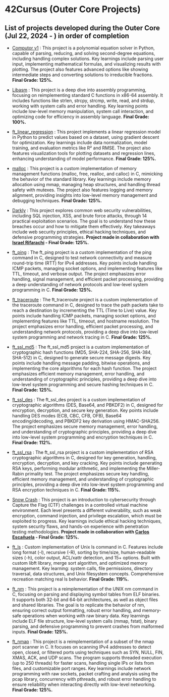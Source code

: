 # 42Cursus (Outer Core Projects)

## List of projects developed during the Outer Core (Jul 22, 2024 - ) in order of completion

- [Computor v1](https://github.com/jesuserr/42Cursus_computorv1) : This project is a polynomial equation solver in Python, capable of parsing, reducing, and solving second-degree equations, including handling complex solutions. Key learnings include parsing user input, implementing mathematical formulas, and visualizing results with plotting. The project also features advanced options like showing intermediate steps and converting solutions to irreducible fractions. **Final Grade: 125%.**

- [Libasm](https://github.com/jesuserr/42Cursus_libasm) : This project is a deep dive into assembly programming, focusing on reimplementing standard C functions in x86-64 assembly. It includes functions like strlen, strcpy, strcmp, write, read, and strdup, working with system calls and error handling. Key learning points include low-level memory manipulation, system call interaction, and optimizing code for efficiency in assembly language. **Final Grade: 100%.**

- [ft_linear_regression](https://github.com/jesuserr/42Cursus_ft_linear_regression) : This project implements a linear regression model in Python to predict values based on a dataset, using gradient descent for optimization. Key learnings include data normalization, model training, and evaluation metrics like R² and RMSE. The project also features visualization tools for plotting datasets and regression lines, enhancing understanding of model performance. **Final Grade: 125%.**

- [malloc](https://github.com/jesuserr/42Cursus_malloc) : This project is a custom implementation of memory management functions (malloc, free, realloc, and calloc) in C, mimicking the behavior of the standard library. Key learnings include memory allocation using mmap, managing heap structures, and handling thread safety with mutexes. The project also features logging and memory alignment, providing insights into low-level memory management and debugging techniques. **Final Grade: 125%.**

- [Darkly](https://github.com/jesuserr/42Cursus_darkly) : This project explores common web security vulnerabilities, including SQL injection, XSS, and brute force attacks, through 14 practical exploitation scenarios. The goal is to understand how these breaches occur and how to mitigate them effectively. Key takeaways include web security principles, ethical hacking techniques, and defensive programming strategies. **Project made in collaboration with [Israel Rifarachi](https://github.com/IsraelR1099) - Final Grade: 125%.**

- [ft_ping](https://github.com/jesuserr/42Cursus_ft_ping) : The ft_ping project is a custom implementation of the ping command in C, designed to test network connectivity and measure round-trip time (RTT) for IPv4 addresses. Key points include handling ICMP packets, managing socket options, and implementing features like TTL, timeout, and verbose output. The project emphasizes error handling, signal management, and efficient packet processing, providing a deep understanding of network protocols and low-level system programming in C. **Final Grade: 125%.**

- [ft_traceroute](https://github.com/jesuserr/42Cursus_ft_traceroute) : The ft_traceroute project is a custom implementation of the traceroute command in C, designed to trace the path packets take to reach a destination by incrementing the TTL (Time to Live) value. Key points include handling ICMP packets, managing socket options, and implementing features like TTL, timeout, and hostname resolution. The project emphasizes error handling, efficient packet processing, and understanding network protocols, providing a deep dive into low-level system programming and network tracing in C. **Final Grade: 125%.**

- [ft_ssl_md5](https://github.com/jesuserr/42Cursus_ft_ssl_md5) : The ft_ssl_md5 project is a custom implementation of cryptographic hash functions (MD5, SHA-224, SHA-256, SHA-384, SHA-512) in C, designed to generate secure message digests. Key points include handling message padding, bitwise operations, and implementing the core algorithms for each hash function. The project emphasizes efficient memory management, error handling, and understanding of cryptographic principles, providing a deep dive into low-level system programming and secure hashing techniques in C. **Final Grade: 125%.**

- [ft_ssl_des](https://github.com/jesuserr/42Cursus_ft_ssl_des) : The ft_ssl_des project is a custom implementation of cryptographic algorithms (DES, Base64, and PBKDF2) in C, designed for encryption, decryption, and secure key generation. Key points include handling DES modes (ECB, CBC, CFB, OFB), Base64 encoding/decoding, and PBKDF2 key derivation using HMAC-SHA256. The project emphasizes secure memory management, error handling, and understanding of cryptographic principles, providing a deep dive into low-level system programming and encryption techniques in C. **Final Grade: 112%.**

- [ft_ssl_rsa](https://github.com/jesuserr/42Cursus_ft_ssl_rsa) : The ft_ssl_rsa project is a custom implementation of RSA cryptographic algorithms in C, designed for key generation, handling, encryption, decryption, and key cracking. Key points include generating RSA keys, performing modular arithmetic, and implementing the Miller-Rabin primality test. The project emphasizes secure key handling, efficient memory management, and understanding of cryptographic principles, providing a deep dive into low-level system programming and RSA encryption techniques in C. **Final Grade: 115%.**

- [Snow Crash](https://github.com/jesuserr/42Cursus_snow_crash) : This project is an introduction to cybersecurity through Capture the Flag (CTF) challenges in a controlled virtual machine environment. Each level presents a different vulnerability, such as weak encryption, command injection, and privilege escalation, which must be exploited to progress. Key learnings include ethical hacking techniques, system security flaws, and hands-on experience with penetration testing methodologies. **Project made in collaboration with [Carlos Escañuela](https://github.com/cescanue) - Final Grade: 125%.**

- [ft_ls](https://github.com/jesuserr/42Cursus_ft_ls) : Custom implementation of Unix ls command in C. Features include long format (-l), recursive (-R), sorting by time/size, human-readable sizes (-h), color output, ACL/xattr detection, and 15+ options. Built with custom libft library, merge sort algorithm, and optimized memory management. Key learning: system calls, file permissions, directory traversal, data structures, and Unix filesystem concepts. Comprehensive recreation matching real ls behavior. **Final Grade: 119%.**

- [ft_nm](https://github.com/jesuserr/42Cursus_ft_nm) : This project is a reimplementation of the UNIX nm command in C, focusing on parsing and displaying symbol tables from ELF binaries. It supports both 32-bit and 64-bit architectures, as well as object files and shared libraries. The goal is to replicate the behavior of nm, ensuring correct output formatting, robust error handling, and memory-safe operations when working with raw binary data. Key learnings include ELF file structure, low-level system calls (mmap, fstat), binary parsing, and defensive programming to prevent crashes from malformed inputs. **Final Grade: 125%.**

- [ft_nmap](https://github.com/jesuserr/42Cursus_ft_nmap) : This project is a reimplementation of a subset of the nmap port scanner in C. It focuses on scanning IPv4 addresses to detect open, closed, or filtered ports using techniques such as SYN, NULL, FIN, XMAS, ACK, and UDP scans. The program supports threaded execution (up to 250 threads) for faster scans, handling single IPs or lists from files, and customizable port ranges. Key learnings include network programming with raw sockets, packet crafting and analysis using the pcap library, concurrency with pthreads, and robust error handling to ensure reliability when interacting directly with low-level networking. **Final Grade: 125%.**